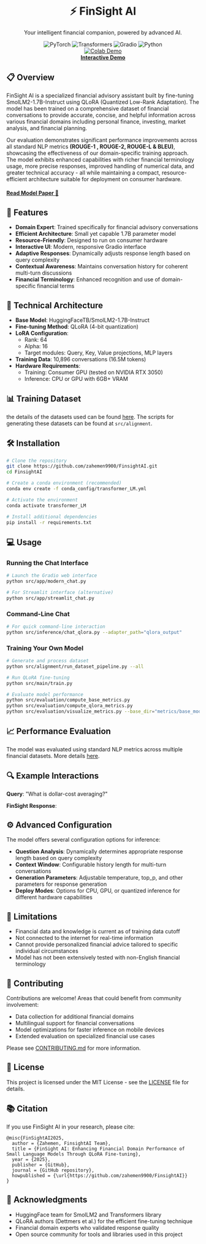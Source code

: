 <div align="center">

# ⚡ FinSight AI

Your intelligent financial companion, powered by advanced AI.

<div align="center">
    <img src="https://img.shields.io/badge/PyTorch-2.0.1-EE4C2C?style=for-the-badge&logo=pytorch" alt="PyTorch"/>
    <img src="https://img.shields.io/badge/Transformers-4.34.0-409EFF?style=for-the-badge&logo=huggingface" alt="Transformers"/>
    <img src="https://img.shields.io/badge/Gradio-3.50.2-F37626?style=for-the-badge&logo=hexo" alt="Gradio"/>
    <img src="https://img.shields.io/badge/Python-3.11-3776AB?style=for-the-badge&logo=python" alt="Python"/>
</div>

</div>

<div align="center">
<tr>
  <td align="center">
    <a href="https://colab.research.google.com/drive/1vpgADgpnlZ4wIAxOL79HDzAuQHG9RB-X?usp=sharing">
      <img src="https://img.shields.io/badge/Demo_on_Colab-F9AB00?style=for-the-badge&logo=googlecolab&logoColor=white" alt="Colab Demo"/>
      <br/>
      <strong>Interactive Demo</strong>
    </a>
  </td>
</tr>
</div>

## 📋 Overview

FinSight AI is a specialized financial advisory assistant built by fine-tuning SmolLM2-1.7B-Instruct using QLoRA (Quantized Low-Rank Adaptation). The model has been trained on a comprehensive dataset of financial conversations to provide accurate, concise, and helpful information across various financial domains including personal finance, investing, market analysis, and financial planning.

Our evaluation demonstrates significant performance improvements across all standard NLP metrics **(ROUGE-1 , ROUGE-2, ROUGE-L & BLEU)**, showcasing the effectiveness of our domain-specific training approach. The model exhibits enhanced capabilities with richer financial terminology usage, more precise responses, improved handling of numerical data, and greater technical accuracy - all while maintaining a compact, resource-efficient architecture suitable for deployment on consumer hardware.

<div align="left">
  <h4><a href="https://github.com/zahemen9900/Datasets-for-Finsight/blob/main/metrics/Finsight-AI-Research-Paper.pdf" target="_blank">Read Model Paper 📄</a></h4>
</div>


## 🚀 Features

- **Domain Expert**: Trained specifically for financial advisory conversations
- **Efficient Architecture**: Small yet capable 1.7B parameter model
- **Resource-Friendly**: Designed to run on consumer hardware
- **Interactive UI**: Modern, responsive Gradio interface
- **Adaptive Responses**: Dynamically adjusts response length based on query complexity
- **Contextual Awareness**: Maintains conversation history for coherent multi-turn discussions
- **Financial Terminology**: Enhanced recognition and use of domain-specific financial terms

## 🧠 Technical Architecture

- **Base Model**: HuggingFaceTB/SmolLM2-1.7B-Instruct
- **Fine-tuning Method**: QLoRA (4-bit quantization)
- **LoRA Configuration**:
  - Rank: 64
  - Alpha: 16
  - Target modules: Query, Key, Value projections, MLP layers
- **Training Data**: 10,896 conversations (16.5M tokens)
- **Hardware Requirements**:
  - Training: Consumer GPU (tested on NVIDIA RTX 3050)
  - Inference: CPU or GPU with 6GB+ VRAM

## 📊 Training Dataset

the details of the datasets used can be found [here](https://github.com/zahemen9900/Datasets-for-Finsight.git). The scripts for generating these datasets can be found at `src/alignment`.

## 🛠️ Installation

```bash
# Clone the repository
git clone https://github.com/zahemen9900/FinsightAI.git
cd FinsightAI

# Create a conda environment (recommended)
conda env create -f conda_config/transformer_LM.yml

# Activate the environment
conda activate transformer_LM

# Install additional dependencies
pip install -r requirements.txt
```

## 💻 Usage

### Running the Chat Interface

```bash
# Launch the Gradio web interface
python src/app/modern_chat.py

# For Streamlit interface (alternative)
python src/app/streamlit_chat.py
```

### Command-Line Chat

```bash
# For quick command-line interaction
python src/inference/chat_qlora.py --adapter_path="qlora_output"
```

### Training Your Own Model

```bash
# Generate and process dataset
python src/alignment/run_dataset_pipeline.py --all

# Run QLoRA fine-tuning
python src/main/train.py

# Evaluate model performance
python src/evaluation/compute_base_metrics.py
python src/evaluation/compute_qlora_metrics.py
python src/evaluation/visualize_metrics.py --base_dir="metrics/base_model_evaluation_results" --qlora_dir="metrics/qlora_evaluation_results"
```

## 📈 Performance Evaluation

The model was evaluated using standard NLP metrics across multiple financial datasets. More details [here](https://github.com/zahemen9900/Datasets-for-Finsight.git).

## 🔍 Example Interactions

**Query**: "What is dollar-cost averaging?"

**FinSight Response**:



## ⚙️ Advanced Configuration

The model offers several configuration options for inference:

- **Question Analysis**: Dynamically determines appropriate response length based on query complexity
- **Context Window**: Configurable history length for multi-turn conversations
- **Generation Parameters**: Adjustable temperature, top_p, and other parameters for response generation
- **Deploy Modes**: Options for CPU, GPU, or quantized inference for different hardware capabilities

## 🚧 Limitations

- Financial data and knowledge is current as of training data cutoff
- Not connected to the internet for real-time information
- Cannot provide personalized financial advice tailored to specific individual circumstances
- Model has not been extensively tested with non-English financial terminology

## 🤝 Contributing

Contributions are welcome! Areas that could benefit from community involvement:

- Data collection for additional financial domains
- Multilingual support for financial conversations
- Model optimizations for faster inference on mobile devices
- Extended evaluation on specialized financial use cases

Please see [CONTRIBUTING.md](CONTRIBUTING.md) for more information.

## 📝 License

This project is licensed under the MIT License - see the [LICENSE](LICENSE) file for details.

## 📚 Citation

If you use FinSight AI in your research, please cite:

```
@misc{FinSightAI2025,
  author = {Zahemen, FinsightAI Team},
  title = {FinSight AI: Enhancing Financial Domain Performance of Small Language Models Through QLoRA Fine-tuning},
  year = {2025},
  publisher = {GitHub},
  journal = {GitHub repository},
  howpublished = {\url{https://github.com/zahemen9900/FinsightAI}}
}
```

## 🙏 Acknowledgments

- HuggingFace team for SmolLM2 and Transformers library
- QLoRA authors (Dettmers et al.) for the efficient fine-tuning technique
- Financial domain experts who validated response quality
- Open source community for tools and libraries used in this project
